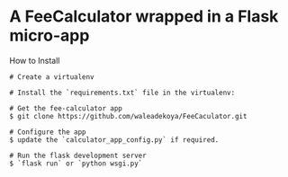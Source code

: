# A FeeCalculator wrapped in a Flask micro-app

How to Install
````
# Create a virtualenv

# Install the `requirements.txt` file in the virtualenv:

# Get the fee-calculator app
$ git clone https://github.com/waleadekoya/FeeCaculator.git

# Configure the app
$ update the `calculator_app_config.py` if required.

# Run the flask development server
$ `flask run` or `python wsgi.py`
